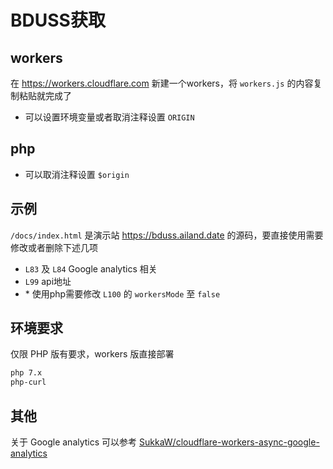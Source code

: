 # BDUSS获取

## workers

在 <https://workers.cloudflare.com> 新建一个workers，将 `workers.js` 的内容复制粘贴就完成了

- 可以设置环境变量或者取消注释设置 `ORIGIN`

## php

- 可以取消注释设置 `$origin`

## 示例

`/docs/index.html` 是演示站 <https://bduss.ailand.date> 的源码，要直接使用需要修改或者删除下述几项

- `L83` 及 `L84` Google analytics 相关
- `L99` api地址
- \* 使用php需要修改 `L100` 的 `workersMode` 至 `false`

## 环境要求

仅限 PHP 版有要求，workers 版直接部署

```txt
php 7.x
php-curl
```

## 其他

关于 Google analytics 可以参考 [SukkaW/cloudflare-workers-async-google-analytics](https://github.com/SukkaW/cloudflare-workers-async-google-analytics)
